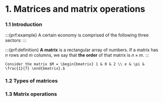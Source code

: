 # 1. Matrices and matrix operations

### 1.1 Introduction

:::{prf:example} 
A certain economy is comprised of the following three sectors: 
:::

:::{prf:definition}
**A matrix** is a rectangular array of numbers. If a matrix has $n$ rows and $m$ columns, we say that **the order** of that matrix is $n \times m.$
:::

```{exercise}
Consider the matrix $M = \begin{bmatrix} 1 & 0 & 2 \\ e & \pi & \frac{1}{7} \end{bmatrix}.$

```

### 1.2 Types of matrices

### 1.3 Matrix operations
